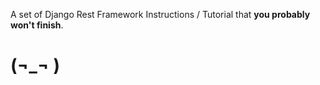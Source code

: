 A set of Django Rest Framework Instructions / Tutorial that **you probably won't finish**.


# (¬_¬ )
